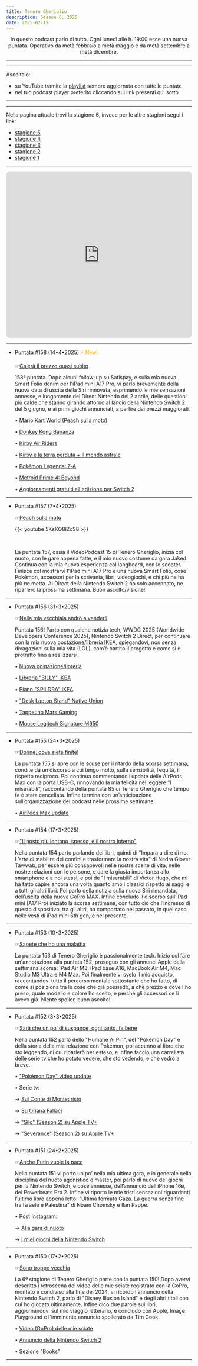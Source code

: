 ```yaml
---
title: Tenero Gheriglio
description: Season 6, 2025
date: 2025-02-15
---
```

<div align="center">
In questo podcast parlo di tutto. Ogni lunedì alle h. 19:00 esce una nuova puntata. Operativo da metà febbraio a metà maggio e da metà settembre a metà dicembre.
</div>

---
---

Ascoltalo:

* su YouTube tramite la [playlist](https://www.youtube.com/playlist?list=PLG8qHQG7k8Jpn4tBt8d9ul312DqH-kssB) sempre aggiornata con tutte le puntate
* nel tuo podcast player preferito cliccando sui link presenti qui sotto

---
---

Nella pagina attuale trovi la stagione 6, invece per le altre stagioni segui i link:

* [stagione 5](https://miry1919.github.io/hugosite/podcast/tenero-gheriglio-5/)
* [stagione 4](https://miry1919.github.io/hugosite/podcast/tenero-gheriglio-4/)
* [stagione 3](https://miry1919.github.io/hugosite/podcast/tenero-gheriglio-3/)
* [stagione 2](https://miry1919.github.io/hugosite/podcast/tenero-gheriglio-2/)
* [stagione 1](https://miry1919.github.io/hugosite/podcast/tenero-gheriglio/)

---

<iframe src="https://embed.podcasts.apple.com/us/podcast/tenero-gheriglio/id1500412560?itsct=podcast_box_player&amp;itscg=30200&amp;ls=1&amp;theme=auto" height="450px" frameborder="0" sandbox="allow-forms allow-popups allow-same-origin allow-scripts allow-top-navigation-by-user-activation" allow="autoplay *; encrypted-media *;" style="width: 100%; max-width: 660px; overflow: hidden; border-top-left-radius: 10px; border-top-right-radius: 10px; border-bottom-right-radius: 10px; border-bottom-left-radius: 10px; background-color: transparent;"></iframe>

---

* Puntata #158 (14•4•2025) <span style="color:orange">⚡️ New!</span>

    ☞[Calerà il prezzo quasi subito](https://spotifycreators-web.app.link/e/5ARakGSwySb)
    
    158ª puntata. Dopo alcuni follow-up su Satispay, e sulla mia nuova Smart Folio denim per l'iPad mini A17 Pro, vi parlo brevemente della nuova data di uscita della Siri rinnovata, esprimendo le mie sensazioni annesse, e lungamente del Direct Nintendo del 2 aprile, delle questioni più calde che stanno girando attorno al lancio della Nintendo Switch 2 del 5 giugno, e ai primi giochi annunciati, a partire dai prezzi maggiorati.

    • [Mario Kart World (Peach sulla moto)](https://www.nintendo.com/it-it/Giochi/Giochi-per-Nintendo-Switch-2/Donkey-Kong-Bananza-2785804.html?srsltid=AfmBOoo5nbZ_AB3Ng_6-oAAKx0mXcTWOermkptcVCEj2-KNcBf-2VtaB)
    
    • [Donkey Kong Bananza](https://www.nintendo.com/it-it/Giochi/Giochi-per-Nintendo-Switch-2/Donkey-Kong-Bananza-2785804.html?srsltid=AfmBOoo5nbZ_AB3Ng_6-oAAKx0mXcTWOermkptcVCEj2-KNcBf-2VtaB)
        
    • [Kirby Air Riders](https://www.nintendo.com/it-it/Giochi/Giochi-per-Nintendo-Switch-2/Kirby-Air-Riders-2785805.html)
        
    • [Kirby e la terra perduta + Il mondo astrale](https://www.nintendo.com/it-it/Giochi/Nintendo-Switch-2-Edition/Kirby-e-la-terra-perduta-Nintendo-Switch-2-Edition-Il-mondo-astrale-2787773.html)
    
    • [Pokémon Legends: Z‑A](https://www.nintendo.com/it-it/Giochi/Giochi-per-Nintendo-Switch/Leggende-Pokemon-Z-A-2533423.html?srsltid=AfmBOooZJ0-IBB1oBodo3oGzK_YYn6FDffskYA2i3Ofei9-9KunoRVUV)
    
    • [Metroid Prime 4: Beyond](https://www.nintendo.com/it-it/Giochi/Giochi-per-Nintendo-Switch/Metroid-Prime-4-Beyond-2593922.html?srsltid=AfmBOor-JcN1BHiKxfYAlibX3pwn3kqdBL-ewCLXHz9RCvFd75sbYh5u)
    
    • [Aggiornamenti gratuiti all'edizione per Switch 2](https://www.nintendo.com/it-it/Console-e-accessori/Nintendo-Switch-2/Nintendo-Switch-2-Aggiornamenti-gratuiti-dei-giochi-2786093.html#:~:text=Collegando%20la%20tua%20console%20Nintendo,aggiornamenti%20gratuiti%20dipendono%20dal%20gioco.)
    
---

* Puntata #157 (7•4•2025)

    ☞[Peach sulla moto](https://spotifycreators-web.app.link/e/nvqiATJqnSb)
    
    {{< youtube  5KsKO8lZcS8 >}}
    
    &nbsp;

    La puntata 157, ossia il VideoPodcast 15 di Tenero Gheriglio, inizia col nuoto, con le gare appena fatte, e il mio nuovo costume da gara Jaked. Continua con la mia nuova esperienza col longboard, con lo scooter. Finisce col mostrarvi l'iPad mini A17 Pro e una nuova Smart Folio, cose Pokémon, accessori per la scrivania, libri, videogiochi, e chi più ne ha più ne metta. Al Direct della Nintendo Switch 2 ho solo accennato, ne riparlerò la prossima settimana. Buon ascolto/visione!
    
---

* Puntata #156 (31•3•2025)

    ☞[Nella mia vecchiaia andrò a venderli](https://spotifycreators-web.app.link/e/V1TwttqQbSb)
    
    Puntata 156! Parto con qualche notizia tech, WWDC 2025 (Worldwide Developers Conference 2025), Nintendo Switch 2 Direct, per continuare con la mia nuova postazione/libreria IKEA, spiegandovi, non senza divagazioni sulla mia vita (LOL), com’è partito il progetto e come si è protratto fino a realizzarsi.
    
    • [Nuova postazione/libreria](https://www.instagram.com/reel/DHyN_YxCxjZ/?utm_source=ig_web_copy_link)
    
    • [Libreria "BILLY" IKEA](https://www.ikea.com/it/it/p/billy-libreria-bianco-30263844/)
    
    • [Piano "SPILDRA" IKEA](https://www.ikea.com/it/it/p/spildra-elemento-top-per-contenitore-bianco-30331697/)
    
    • ["Desk Laptop Stand" Native Union](https://www.nativeunion.com/products/desk-laptop-stand)
    
    • [Tappetino Mars Gaming](https://amzn.eu/d/8mFBekV)
    
    • [Mouse Logitech Signature M650](https://amzn.eu/d/15rmDcB)
        
---

* Puntata #155 (24•3•2025)

    ☞[Donne, dove siete finite!](https://spotifycreators-web.app.link/e/orgY7eih0Rb)
    
    La puntata 155 si apre con le scuse per il ritardo della scorsa settimana, condite da un discorso a cui tengo molto, sulla sensibilità, l’equità, il rispetto reciproco. Poi continua commentando l’update delle AirPods Max con la porta USB-C, rinnovando la mia felicità nel leggere “I miserabili”, raccontando della puntata 85 di Tenero Gheriglio che tempo fa è stata cancellata. Infine termina con un’anticipazione sull’organizzazione del podcast nelle prossime settimane.
    
    • [AirPods Max update](https://www.apple.com/newsroom/2025/03/lossless-audio-and-ultra-low-latency-audio-come-to-airpods-max/)
        
---

* Puntata #154 (17•3•2025)

    ☞["Il posto più lontano, spesso, è il nostro interno"](https://spotifycreators-web.app.link/e/HkWdwYDIORb)
    
    Nella puntata 154 parto parlando dei libri, quindi di "Impara a dire di no. L’arte di stabilire dei confini e trasformare la nostra vita" di Nedra Glover Tawwab, per essere più consapevoli nelle nostre scelte di vita, nelle nostre relazioni con le persone, e dare la giusta importanza allo smartphone e a noi stessi, e poi de "I miserabili" di Victor Hugo, che mi ha fatto capire ancora una volta quanto amo i classici rispetto ai saggi e a tutti gli altri libri. Poi parlo della notizia sulla nuova Siri rimandata, dell’uscita della nuova GoPro MAX. Infine concludo il discorso sull’iPad mini (A17 Pro) iniziato la scorsa settimana, con tutto ciò che l’ingresso di questo dispositivo, tra gli altri, ha comportato nel passato, in quel caso nelle vesti di iPad mini 6th gen, e nel presente.
    
---

* Puntata #153 (10•3•2025)

    ☞[Sapete che ho una malattia](https://spotifycreators-web.app.link/e/ioGWZZESCRb)
    
    La puntata 153 di Tenero Gheriglio è passionalmente tech. Inizio col fare un'annotazione alla puntata 152, proseguo con gli annunci Apple della settimana scorsa: iPad Air M3, iPad base A16, MacBook Air M4, Mac Studio M3 Ultra e M4 Max. Poi finalmente vi svelo il mio acquisto, raccontandovi tutto il percorso mentale sottostante che ho fatto, di come si posiziona tra le cose che già possiedo, a che prezzo e dove l'ho preso, quale modello e colore ho scelto, e perché gli accessori ce li avevo già. Niente spoiler, buon ascolto!
    
---

* Puntata #152 (3•3•2025)

    ☞[Sarà che un po’ di suspance, ogni tanto, fa bene](https://spotifycreators-web.app.link/e/F1XpTWqrrRb)
    
    Nella puntata 152 parlo dello "Humane Ai Pin", del "Pokémon Day" e della storia della mia relazione con Pokémon, poi accenno al libro che sto leggendo, di cui riparlerò per esteso, e infine faccio una carrellata delle serie tv che ho potuto vedere, che sto vedendo, e che vedrò a breve.
    
    • ["Pokémon Day" video update](https://youtu.be/W7FTkUFU7nw?si=oUjkZHFGOcMvCYXd)
    
    • Serie tv:
    
    → [Sul Conte di Montecristo](https://www.raiplay.it/programmi/ilcontedimontecristo)
    
    → [Su Oriana Fallaci](https://www.raiplay.it/programmi/missfallaci)
    
    → ["Silo" (Season 2) su Apple TV+](https://tv.apple.com/it/show/silo/umc.cmc.3yksgc857px0k0rqe5zd4jice)
    
    → ["Severance" (Season 2) su Apple TV+](https://tv.apple.com/it/show/severance/umc.cmc.1srk2goyh2q2zdxcx605w8vtx)
    
---

* Puntata #151 (24•2•2025)

    ☞[Anche Putin vuole la pace](https://spotifycreators-web.app.link/e/gknEGagPfRb)
    
    Nella puntata 151 vi porto un po’ nella mia ultima gara, e in generale nella disciplina del nuoto agonistico e master, poi parlo di nuovo dei giochi per la Nintendo Switch, e cose annesse, dell’annuncio dell’iPhone 16e, dei Powerbeats Pro 2. Infine vi riporto le mie tristi sensazioni riguardanti l’ultimo libro appena letto: "Ultima fermata Gaza. La guerra senza fine tra Israele e Palestina" di Noam Chomsky e Ilan Pappé.
    
    • Post Instagram:
    
    → [Alla gara di nuoto](https://www.instagram.com/p/DGa-gdMi3GI/?img_index=1)
    
    → [I miei giochi della Nintendo Switch](https://www.instagram.com/p/DGVTOM0iTIX/) 

---


* Puntata #150 (17•2•2025)

    ☞[Sono troppo vecchia](https://spotifycreators-web.app.link/e/HM7R1Es23Qb)
    
    La 6ª stagione di Tenero Gheriglio parte con la puntata 150! Dopo avervi descritto i retroscena del video delle mie sciate registrato con la GoPro, montato e condiviso alla fine del 2024, vi ricordo l'annuncio della Nintendo Switch 2, parlo di "Disney Illusion Island" e degli altri titoli con cui ho giocato ultimamente. Infine dico due parole sui libri, aggiornandovi sul mio viaggio letterario, e concludo con Apple, Image Playground e l'imminente annuncio spoilerato da Tim Cook.
    
    • [Video (GoPro) delle mie sciate](https://youtu.be/jNTv6iF5Hxc?si=SE1JdAR73sWdVlPj)
    
    • [Annuncio della Nintendo Switch 2](https://youtu.be/itpcsQQvgAQ?si=xqz7DChm_iVgZ9yd)
    
    • [Sezione "Books"](https://miry1919.github.io/hugosite/books/) 

---
